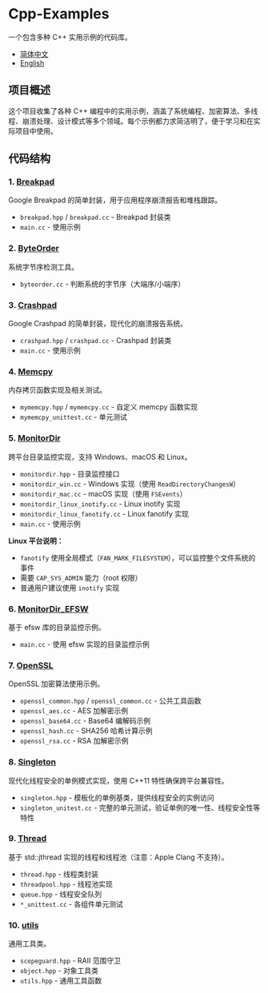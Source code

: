 # Cpp-Examples

一个包含多种 C++ 实用示例的代码库。

- [简体中文](README.md)
- [English](README.en.md)

## 项目概述

这个项目收集了各种 C++ 编程中的实用示例，涵盖了系统编程、加密算法、多线程、崩溃处理、设计模式等多个领域。每个示例都力求简洁明了，便于学习和在实际项目中使用。

## 代码结构

### 1. [Breakpad](src/Breakpad/)

Google Breakpad 的简单封装，用于应用程序崩溃报告和堆栈跟踪。

- `breakpad.hpp` / `breakpad.cc` - Breakpad 封装类
- `main.cc` - 使用示例

### 2. [ByteOrder](src/ByteOrder/)

系统字节序检测工具。

- `byteorder.cc` - 判断系统的字节序（大端序/小端序）

### 3. [Crashpad](src/Crashpad/)

Google Crashpad 的简单封装，现代化的崩溃报告系统。

- `crashpad.hpp` / `crashpad.cc` - Crashpad 封装类
- `main.cc` - 使用示例

### 4. [Memcpy](src/Memcpy/)

内存拷贝函数实现及相关测试。

- `mymemcpy.hpp` / `mymemcpy.cc` - 自定义 memcpy 函数实现
- `mymemcpy_unittest.cc` - 单元测试

### 5. [MonitorDir](src/MonitorDir/)

跨平台目录监控实现，支持 Windows、macOS 和 Linux。

- `monitordir.hpp` - 目录监控接口
- `monitordir_win.cc` - Windows 实现（使用 `ReadDirectoryChangesW`）
- `monitordir_mac.cc` - macOS 实现（使用 `FSEvents`）
- `monitordir_linux_inotify.cc` - Linux inotify 实现
- `monitordir_linux_fanotify.cc` - Linux fanotify 实现
- `main.cc` - 使用示例

**Linux 平台说明：**

- `fanotify` 使用全局模式（`FAN_MARK_FILESYSTEM`），可以监控整个文件系统的事件
- 需要 `CAP_SYS_ADMIN` 能力（root 权限）
- 普通用户建议使用 `inotify` 实现

### 6. [MonitorDir_EFSW](src/MonitorDir_EFSW/)

基于 efsw 库的目录监控示例。

- `main.cc` - 使用 efsw 实现的目录监控示例

### 7. [OpenSSL](src/OpenSSL/)

OpenSSL 加密算法使用示例。

- `openssl_common.hpp` / `openssl_common.cc` - 公共工具函数
- `openssl_aes.cc` - AES 加解密示例
- `openssl_base64.cc` - Base64 编解码示例
- `openssl_hash.cc` - SHA256 哈希计算示例
- `openssl_rsa.cc` - RSA 加解密示例

### 8. [Singleton](src/Singleton/)

现代化线程安全的单例模式实现，使用 C++11 特性确保跨平台兼容性。

- `singleton.hpp` - 模板化的单例基类，提供线程安全的实例访问
- `singleton_unitest.cc` - 完整的单元测试，验证单例的唯一性、线程安全性等特性

### 9. [Thread](src/Thread/)

基于 std::jthread 实现的线程和线程池（注意：Apple Clang 不支持）。

- `thread.hpp` - 线程类封装
- `threadpool.hpp` - 线程池实现
- `queue.hpp` - 线程安全队列
- `*_unittest.cc` - 各组件单元测试

### 10. [utils](src/utils/)

通用工具类。

- `scopeguard.hpp` - RAII 范围守卫
- `object.hpp` - 对象工具类
- `utils.hpp` - 通用工具函数

